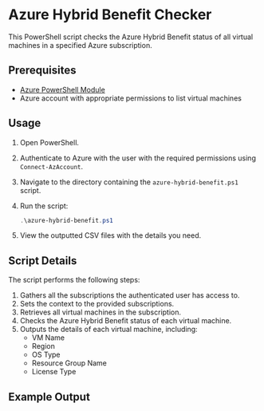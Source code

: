 # Azure Hybrid Benefit Checker

This PowerShell script checks the Azure Hybrid Benefit status of all virtual machines in a specified Azure subscription.

## Prerequisites

- [Azure PowerShell Module](https://docs.microsoft.com/en-us/powershell/azure/new-azureps-module-az?view=azps-7.0.0)
- Azure account with appropriate permissions to list virtual machines

## Usage

1. Open PowerShell.
2. Authenticate to Azure with the user with the required permissions using `Connect-AzAccount`.
3. Navigate to the directory containing the `azure-hybrid-benefit.ps1` script.
4. Run the script:

    ```powershell
    .\azure-hybrid-benefit.ps1
    ```

5. View the outputted CSV files with the details you need.

## Script Details

The script performs the following steps:

1. Gathers all the subscriptions the authenticated user has access to.
2. Sets the context to the provided subscriptions.
3. Retrieves all virtual machines in the subscription.
4. Checks the Azure Hybrid Benefit status of each virtual machine.
5. Outputs the details of each virtual machine, including:
    - VM Name
    - Region
    - OS Type
    - Resource Group Name
    - License Type

## Example Output
